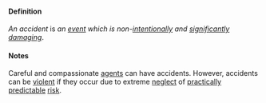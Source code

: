 #### Definition

*An accident* is *an [event](https://github.com/gcassel/Modular-Organization-Terminology/blob/master/terms/event.md) which is non-[intentionally](https://github.com/gcassel/Modular-Organization-Terminology/blob/master/terms/intend.md) and [significantly](https://github.com/gcassel/Modular-Organization-Terminology/blob/master/terms/significance.md) [damaging](https://github.com/gcassel/Modular-Organization-Terminology/blob/master/terms/damage.md)*.

#### Notes

Careful and compassionate [agents](https://github.com/gcassel/Modular-Organization-Terminology/blob/master/terms/agent.md) can have accidents.  However, accidents can be [violent](https://github.com/gcassel/Modular-Organization-Terminology/blob/master/terms/violence.md) if they occur due to extreme [neglect](https://github.com/gcassel/Modular-Organization-Terminology/blob/master/terms/neglect.md) of [practically](https://github.com/gcassel/Modular-Organization-Terminology/blob/master/terms/practice.md) [predictable](https://github.com/gcassel/Modular-Organization-Terminology/blob/master/terms/predict.md) [risk](https://github.com/gcassel/Modular-Organization-Terminology/blob/master/terms/risk.md).
